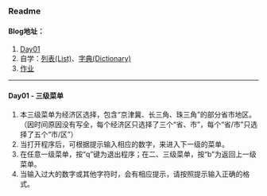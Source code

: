 ### Readme

#### Blog地址：
1. [Day01](http://www.jianshu.com/p/f017bb683602)
2. 自学：[列表(List)](http://www.jianshu.com/p/a2fbfa73fe56)、[字典(Dictionary)](http://www.jianshu.com/p/bc0131076253)
3. [作业](http://www.jianshu.com/p/02af7b3bd288)

---
#### Day01 - 三级菜单

1. 本三级菜单为经济区选择，包含“京津冀、长三角、珠三角”的部分省市地区。（因时间原因没有写全，每个经济区只选择了三个“省、市”，每个“省/市”只选择了五个“市/区”）
2. 当打开程序后，可根据提示输入相应的数字，来进入下一级的菜单。
3. 在任意一级菜单，按“q”键为退出程序；在二、三级菜单，按“b”为返回上一级菜单。
4. 当输入过大的数字或其他字符时，会有相应提示，请按照提示输入正确的格式。